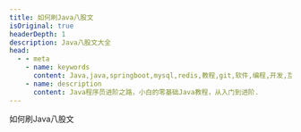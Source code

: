 ```yaml
---
title: 如何刷Java八股文
isOriginal: true
headerDepth: 1
description: Java八股文大全
head:
  - - meta
    - name: keywords
      content: Java,java,springboot,mysql,redis,教程,git,软件,编程,开发,互联网,Java 基础,Java 教程,Java程序员进阶之路,Java 入门
    - name: description
      content: Java程序员进阶之路，小白的零基础Java教程，从入门到进阶.
---
```


如何刷Java八股文
